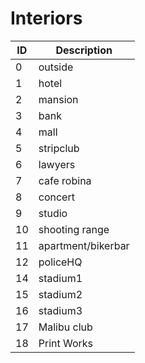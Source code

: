 # Interiors

| ID | Description        |
| -- | ------------------ |
| 0  | outside            |
| 1  | hotel              |
| 2  | mansion            |
| 3  | bank               |
| 4  | mall               |
| 5  | stripclub          |
| 6  | lawyers            |
| 7  | cafe robina        |
| 8  | concert            |
| 9  | studio             |
| 10 | shooting range     |
| 11 | apartment/bikerbar |
| 12 | policeHQ           |
| 14 | stadium1           |
| 15 | stadium2           |
| 16 | stadium3           |
| 17 | Malibu club        |
| 18 | Print Works        |
